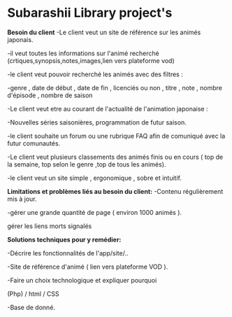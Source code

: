 # **Subarashii Library project's**

**Besoin du client**
-Le client veut un site de référence sur les animés japonais.


-il veut toutes les informations sur l'animé recherché (crtiques,synopsis,notes,images,lien vers plateforme vod)


-le client veut pouvoir recherché les animés avec des filtres :


-genre , date de début , date de fin , licenciés ou non , titre , note , nombre d'épisode , nombre de saison    


-Le client veut etre au courant de l'actualité de l'animation japonaise :


-Nouvelles séries saisonières, programmation de futur saison.


-le client souhaite un forum ou une rubrique FAQ afin de comuniqué avec la futur comunautés.


-Le client veut plusieurs classements des animés finis ou en cours ( top de la semaine, top selon le genre ,top de tous les animés).


-le client veut un site simple , ergonomique , sobre et intuitif.


**Limitations et problèmes liés au besoin du client:**
-Contenu régulièrement mis à jour.


-gérer une grande quantité de page ( environ 1000 animés ).


gérer les liens morts signalés


**Solutions techniques pour y remédier:**


-Décrire les fonctionnalités de l'app/site/..


-Site de référence d'animé ( lien vers plateforme VOD ).



-Faire un choix technologique et expliquer pourquoi


(Php) / html / CSS


-Base de donné. 



